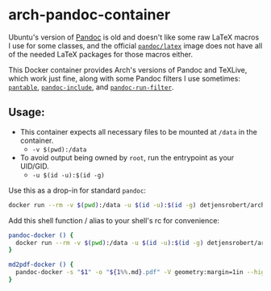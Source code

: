 # arch-pandoc-container

Ubuntu's version of [Pandoc](https://pandoc.org) is old and doesn't like some raw LaTeX macros I use for some classes,
and the official [`pandoc/latex`](https://hub.docker.com/repository/docker/pandoc/latex) image does not have all of the
needed LaTeX packages for those macros either.

This Docker container provides Arch's versions of Pandoc and TeXLive, which work just fine, along with some Pandoc
filters I use sometimes: [`pantable`](https://github.com/ickc/pantable),
[`pandoc-include`](https://github.com/DCsunset/pandoc-include), and
[`pandoc-run-filter`](https://github.com/johnlwhiteman/pandoc-run-filter).

## Usage:

- This container expects all necessary files to be mounted at `/data` in the container.
  - `-v $(pwd):/data`
- To avoid output being owned by `root`, run the entrypoint as your UID/GID.
  - `-u $(id -u):$(id -g)`

Use this as a drop-in for standard `pandoc`:

```bash
docker run --rm -v $(pwd):/data -u $(id -u):$(id -g) detjensrobert/arch-pandoc -s file.md -o file.pdf ...
```

Add this shell function / alias to your shell's rc for convenience:

```bash
pandoc-docker () {
  docker run --rm -v $(pwd):/data -u $(id -u):$(id -g) detjensrobert/arch-pandoc $@
}

md2pdf-docker () {
  pandoc-docker -s "$1" -o "${1%%.md}.pdf" -V geometry:margin=1in --highlight=tango --citeproc ${@:2}
}
```
